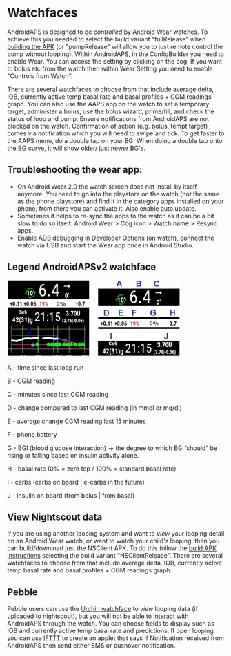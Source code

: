 # Watchfaces

AndroidAPS is designed to be _controlled_ by Android Wear watches.  To achieve this you needed to select the build variant "fullRelease" when [building the APK](../Installing-AndroidAPS/Building-APK.md) (or "pumpRelease" will allow you to just remote control the pump without looping).  Within AndroidAPS, in the ConfigBuilder you need to enable Wear.  You can access the setting by clicking on the cog.  If you want to bolus etc from the watch then within Wear Setting you need to enable "Controls from Watch".

There are several watchfaces to choose from that include average delta, IOB, currently active temp basal rate and basal profiles + CGM readings graph.  You can also use the AAPS app on the watch to set a temporary target, administer a bolus, use the bolus wizard, prime/fill, and check the status of loop and pump.  Ensure notifications from AndroidAPS are not blocked on the watch. Confirmation of action (e.g. bolus, tempt target) comes via notification which you will need to swipe and tick. To get faster to the AAPS menu, do a double tap on your BG. When doing a double tap onto the BG curve, it will show older/ just newer BG's.

## Troubleshooting the wear app: 
*  On Android Wear 2.0 the watch screen does not install by itself anymore.  You need to go into the playstore on the watch (not the same as the phone playstore) and find it in the category apps installed on your phone, from there you can activate it.  Also enable auto update.  
*  Sometimes it helps to re-sync the apps to the watch as it can be a bit slow to do so itself: Android Wear > Cog icon > Watch name > Resync apps.
*  Enable ADB debugging in Developer Options (on watch), connect the watch via USB and start the Wear app once in Android Studio.

## Legend AndroidAPSv2 watchface

![Legend AndroidAPSv2 watchface](../images/AAPSv2_Watchface_legend.png)

A - time since last loop run

B - CGM reading

C - minutes since last CGM reading

D - change compared to last CGM reading (in mmol or mg/dl)

E - average change CGM reading last 15 minutes

F - phone battery

G - BGI (blood glucose interaction)
    -> the degree to which BG “should” be rising or falling based on insulin activity alone.
    
H - basal rate (0% = zero tep / 100% = standard basal rate)

I - carbs (carbs on board | e-carbs in the future)

J - insulin on board (from bolus | from basal)


## View Nightscout data
If you are using another looping system and want to _view_ your looping detail on an Android Wear watch, or want to watch your child's looping, then you can build/download just the NSClient APK.  To do this follow the [build APK instructions](../Installing-AndroidAPS/Building-APK.md) selecting the build variant "NSClientRelease".  There are several watchfaces to choose from that include average delta, IOB, currently active temp basal rate and basal profiles + CGM readings graph.

## Pebble
Pebble users can use the [Urchin watchface](https://github.com/mddub/urchin-cgm) to _view_ looping data (if uploaded to nightscout), but you will not be able to interact with AndroidAPS through the watch.  You can choose fields to display such as IOB and currently active temp basal rate and predictions.  If open looping you can use [IFTTT](https://ifttt.com/) to create an applet that says if Notification received from AndroidAPS then send either SMS or pushover notification.
